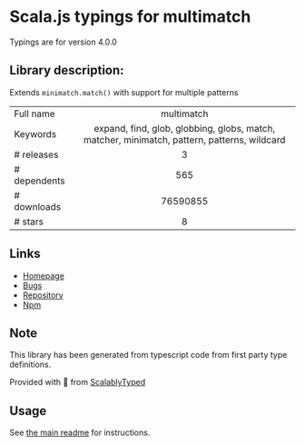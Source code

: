 
# Scala.js typings for multimatch

Typings are for version 4.0.0

## Library description:
Extends `minimatch.match()` with support for multiple patterns

|                    |                 |
| ------------------ | :-------------: |
| Full name          | multimatch |
| Keywords           | expand, find, glob, globbing, globs, match, matcher, minimatch, pattern, patterns, wildcard |
| # releases         | 3 |
| # dependents       | 565 |
| # downloads        | 76590855 |
| # stars            | 8 |

## Links
- [Homepage](https://github.com/sindresorhus/multimatch#readme)
- [Bugs](https://github.com/sindresorhus/multimatch/issues)
- [Repository](https://github.com/sindresorhus/multimatch)
- [Npm](https://www.npmjs.com/package/multimatch)
    


## Note
This library has been generated from typescript code from first party type definitions.

Provided with :purple_heart: from [ScalablyTyped](https://github.com/oyvindberg/ScalablyTyped)

## Usage
See [the main readme](../../readme.md) for instructions.


